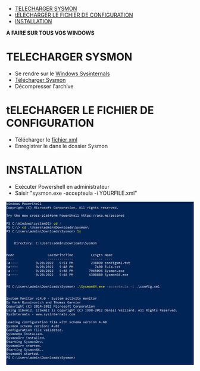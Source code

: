 - [TELECHARGER SYSMON](#telecharger-sysmon)
- [tELECHARGER LE FICHIER DE CONFIGURATION](#telecharger-le-fichier-de-configuration)
- [INSTALLATION](#installation)

**A FAIRE SUR TOUS VOS WINDOWS**

# TELECHARGER SYSMON
* Se rendre sur le [Windows Sysinternals](https://learn.microsoft.com/fr-fr/sysinternals/downloads/sysmon)
* [Télécharger Sysmon](https://download.sysinternals.com/files/Sysmon.zip)
* Décompresser l'archive

# tELECHARGER LE FICHIER DE CONFIGURATION
* Télécharger le [fichier xml](https://github.com/olafhartong/sysmon-modular/blob/master/sysmonconfig.xml)
* Enregistrer le dans le dossier Sysmon

# INSTALLATION
* Exécuter Powershell en administrateur
* Saisir "sysmon.exe -accepteula -i YOURFILE.xml"

![install01](Images/install01.png)